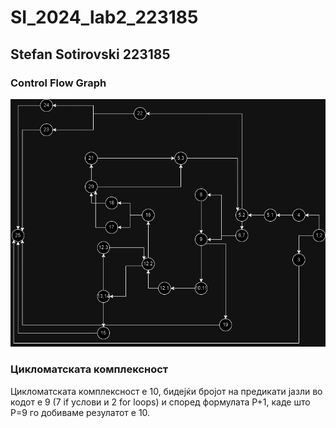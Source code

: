 # SI_2024_lab2_223185

## Stefan Sotirovski 223185

### Control Flow Graph

![SI_LAB2.drawio.png](SI_LAB2.drawio.png)

### Цикломатската комплексност
Цикломатската комплексност е 10, бидејќи бројот на предикати јазли во кодот е 9 (7 if услови и 2 for loops) и според формулата P+1, каде што P=9 го добиваме резулатот е 10.

